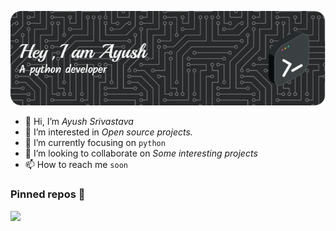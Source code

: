 ![Header](./github-header-image2.png)
- 👋 Hi, I’m *Ayush Srivastava*
- 👀 I’m interested in *Open source projects.*
- 🌱 I’m currently focusing on `python`
- 💞️ I’m looking to collaborate on *Some interesting projects*
- 📫 How to reach me `soon`

### Pinned repos 📌

<!-- [![Readme Card](https://github-readme-stats.vercel.app/api/pin/?username=leviarista&repo=eco-stats-peru&show_icons=true&title_color=70a5fd&icon_color=bf91f3&text_color=38bdae&bg_color=0D1117)](https://github.com/leviarista/eco-stats-peru) -->

<p align="left">
    <a href="https://github.com/AyushSrivastava001/AyushSrivastava001/">
      <img width="410" src="https://o.remove.bg/downloads/de2dc044-e7e2-4ae6-91dc-3ba577c5fb2a/image-removebg-preview.png"/>
    </a>
 </p>
